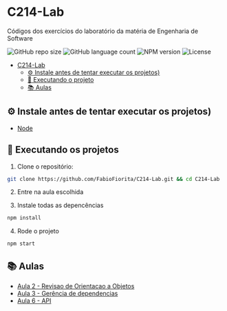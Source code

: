 # C214-Lab

Códigos dos exercícios do laboratório da matéria de Engenharia de Software

![GitHub repo size](https://img.shields.io/github/repo-size/fabiofiorita/C214-Lab?style=for-the-badge)
![GitHub language count](https://img.shields.io/github/languages/count/fabiofiorita/C214-Lab?style=for-the-badge)
![NPM version](https://img.shields.io/npm/v/npm?label=npm%20version&style=for-the-badge)
![License](https://img.shields.io/github/license/fabiofiorita/C214-Lab?style=for-the-badge)

- [C214-Lab](#c214-lab)
  - [⚙️ Instale antes de tentar executar os projetos)](#️-instale-antes-de-tentar-executar-os-projetos)
  - [🚀️ Executando o projeto](#️-executando-o-projeto)
  - [📚 Aulas](#-aulas)

## ⚙️ Instale antes de tentar executar os projetos)
 - [Node](https://nodejs.org/)
 
## 🚀️ Executando os projetos

1. Clone o repositório: 
```bash
git clone https://github.com/FabioFiorita/C214-Lab.git && cd C214-Lab
```
2. Entre na aula escolhida

3. Instale todas as depencências
```bash
npm install
```

4. Rode o projeto
```bash
npm start
```
## 📚 Aulas
-  [Aula 2 - Revisao de Orientacao a Objetos](Aula2)
-  [Aula 3 - Gerência de dependencias](Aula3)
-  [Aula 6 - API](Aula6)
